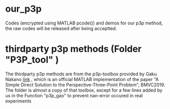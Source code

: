 # our_p3p
Codes (encrypted using MATLAB pcode()) and demos for our p3p method, the raw codes will be released after being acceptted.

# thirdparty p3p methods (Folder "P3P_tool" )
The thirdparty p3p methods are from the p3p-toolbox provided by Gaku Nakano [link](https://github.com/g9nkn/p3p_problem) , which is an official MATLAB implementation of the paper "A Simple Direct Solution to the Perspective-Three-Point Problem", BMVC2019. 
The folder is almost a copy of that toolbox, except for a few lines added by us in the Function "p3p_gao" to prevent nan-error occured in real experiments
